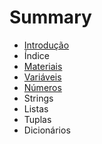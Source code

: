 # Summary

* [Introdução](README.md)
* Índice
* [Materiais](materiais.md)
* [Variáveis](variaveis.md)
* [Números](numeros.md)
* Strings
* Listas
* Tuplas
* Dicionários


